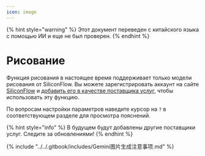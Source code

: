 ```yaml
---
icon: image
---
```


{% hint style="warning" %}
Этот документ переведен с китайского языка с помощью ИИ и еще не был проверен.
{% endhint %}

# Рисование

Функция рисования в настоящее время поддерживает только модели рисования от SiliconFlow. Вы можете зарегистрировать аккаунт на сайте [SiliconFlow](https://www.siliconflow.cn/) и [добавить его в качестве поставщика услуг](settings/providers.md), чтобы использовать эту функцию.

По вопросам настройки параметров наведите курсор на `?` в соответствующем разделе для просмотра пояснений.

{% hint style="info" %}
В будущем будут добавлены другие поставщики услуг. Следите за обновлениями!
{% endhint %}

{% include "../../.gitbook/includes/Gemini图片生成注意事项.md" %}
